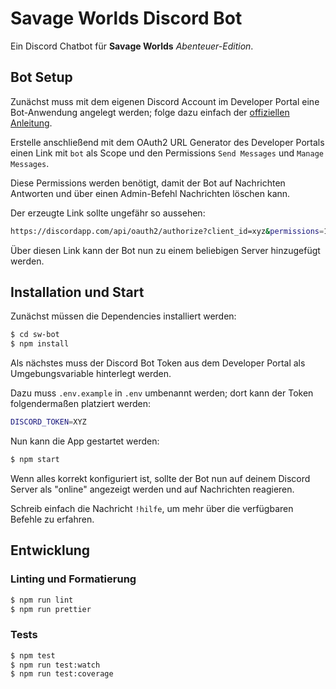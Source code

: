 # Savage Worlds Discord Bot

Ein Discord Chatbot für **Savage Worlds** *Abenteuer-Edition*.

## Bot Setup

Zunächst muss mit dem eigenen Discord Account im Developer Portal eine Bot-Anwendung angelegt werden; folge dazu einfach der [offiziellen Anleitung](https://discordapp.com/developers/docs/intro).

Erstelle anschließend mit dem OAuth2 URL Generator des Developer Portals einen Link mit `bot` als Scope und den Permissions `Send Messages` und `Manage Messages`.

Diese Permissions werden benötigt, damit der Bot auf Nachrichten Antworten und über einen Admin-Befehl Nachrichten löschen kann.

Der erzeugte Link sollte ungefähr so aussehen:

```bash
https://discordapp.com/api/oauth2/authorize?client_id=xyz&permissions=10240&scope=bot
```

Über diesen Link kann der Bot nun zu einem beliebigen Server hinzugefügt werden.

## Installation und Start

Zunächst müssen die Dependencies installiert werden:

```bash
$ cd sw-bot
$ npm install
```

Als nächstes muss der Discord Bot Token aus dem Developer Portal als Umgebungsvariable hinterlegt werden.

Dazu muss `.env.example` in `.env` umbenannt werden; dort kann der Token folgendermaßen platziert werden:

```bash
DISCORD_TOKEN=XYZ
```

Nun kann die App gestartet werden:

```bash
$ npm start
```

Wenn alles korrekt konfiguriert ist, sollte der Bot nun auf deinem Discord Server als "online" angezeigt werden und auf Nachrichten reagieren.

Schreib einfach die Nachricht `!hilfe`, um mehr über die verfügbaren Befehle zu erfahren.

## Entwicklung

### Linting und Formatierung

```bash
$ npm run lint
$ npm run prettier
```

### Tests

```bash
$ npm test
$ npm run test:watch
$ npm run test:coverage
```
